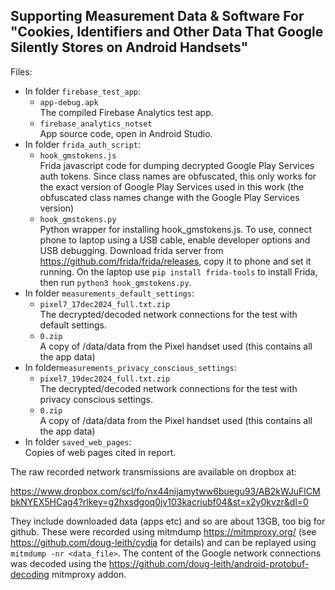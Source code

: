 ## Supporting Measurement Data & Software For "Cookies, Identifiers and Other Data That Google Silently Stores on Android Handsets"

Files:

- In folder `firebase_test_app`:  
    - `app-debug.apk`   
    The compiled Firebase Analytics test app.
    - `firebase_analytics_notset`   
    App source code, open in Android Studio.
- In folder `frida_auth_script`:  
    - `hook_gmstokens.js`    
    Frida javascript code for dumping decrypted Google Play Services auth tokens.  Since class names are obfuscated, this only works for the exact version of Google Play Services used in this work (the obfuscated class names change with the Google Play Services version)
    - `hook_gmstokens.py`    
    Python wrapper for installing hook_gmstokens.js.  To use, connect phone to laptop using a USB cable, enable developer options and USB debugging.  Download frida server from https://github.com/frida/frida/releases, copy it to phone and set it running.  On the laptop use ```pip install frida-tools``` to install Frida, then run `python3 hook_gmstokens.py`.
- In folder ```measurements_default_settings```:  
    - `pixel7_17dec2024_full.txt.zip`   
    The decrypted/decoded network connections for the test with default settings.  
    - `0.zip`  
    A copy of /data/data from the Pixel handset used (this contains all the app data)
- In folder`measurements_privacy_conscious_settings`:  
    - `pixel7_19dec2024_full.txt.zip`  
    The decrypted/decoded network connections for the test with privacy conscious settings.  
    - `0.zip`    
    A copy of /data/data from the Pixel handset used (this contains all the app data)
- In folder `saved_web_pages`:  
    Copies of web pages cited in report.

The raw recorded network transmissions are available on dropbox at:

https://www.dropbox.com/scl/fo/nx44nijamytww6buegu93/AB2kWJuFlCMbkNYEX5HCag4?rlkey=g2hxsdgoq0jv103kacriubf04&st=x2y0kvzr&dl=0

They include downloaded data (apps etc) and so are about 13GB, too big for github.  These were recorded using mitmdump https://mitmproxy.org/ (see https://github.com/doug-leith/cydia for details) and can be replayed using `mitmdump -nr <data_file>`.   The content of the Google network connections was decoded using the https://github.com/doug-leith/android-protobuf-decoding mitmproxy addon. 


